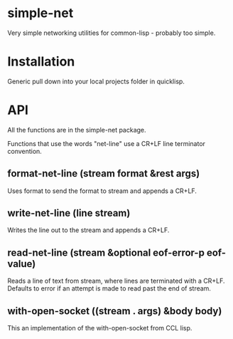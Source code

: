 # simple-net
Very simple networking utilities for common-lisp - probably too simple.

# Installation
Generic pull down into your local projects folder in quicklisp.

# API
All the functions are in the simple-net package.

Functions that use the words "net-line" use a CR+LF line terminator convention.

## format-net-line (stream format &rest args)
Uses format to send the format to stream and appends a CR+LF.

## write-net-line (line stream)
Writes the line out to the stream and appends a CR+LF.

## read-net-line (stream &optional eof-error-p eof-value)
Reads a line of text from stream, where lines are terminated with a CR+LF.
Defaults to error if an attempt is made to read past the end of stream.

## with-open-socket ((stream . args) &body body)
This an implementation of the with-open-socket from CCL lisp.

